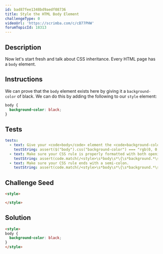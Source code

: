 ```yaml
---
id: bad87fee1348bd9aedf08736
title: Style the HTML Body Element
challengeType: 0
videoUrl: 'https://scrimba.com/c/cB77PHW'
forumTopicId: 18313
---
```


## Description
<section id='description'>
Now let's start fresh and talk about CSS inheritance.
Every HTML page has a <code>body</code> element.
</section>

## Instructions
<section id='instructions'>
We can prove that the <code>body</code> element exists here by giving it a <code>background-color</code> of black.
We can do this by adding the following to our <code>style</code> element:

```css
body {
  background-color: black;
}
```

</section>

## Tests
<section id='tests'>

```yml
tests:
  - text: Give your <code>body</code> element the <code>background-color</code> of black.
    testString: assert($("body").css("background-color") === "rgb(0, 0, 0)");
  - text: Make sure your CSS rule is properly formatted with both opening and closing curly brackets.
    testString: assert(code.match(/<style>\s*body\s*\{\s*background.*\s*:\s*.*;\s*\}\s*<\/style>/i));
  - text: Make sure your CSS rule ends with a semi-colon.
    testString: assert(code.match(/<style>\s*body\s*\{\s*background.*\s*:\s*.*;\s*\}\s*<\/style>/i));

```

</section>

## Challenge Seed
<section id='challengeSeed'>

<div id='html-seed'>

```html
<style>

</style>
```

</div>



</section>

## Solution
<section id='solution'>

```html
<style>
body {
  background-color: black;
}
</style>
```

</section>
